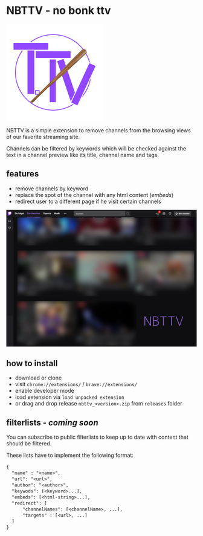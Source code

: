 # NBTTV - no bonk ttv

![NBTTV Logo](/assets/logo.png)  

NBTTV is a simple extension to remove channels from the browsing views of our favorite streaming site.

Channels can be filtered by keywords which will be checked against the text in a channel preview like its title, channel name and tags.

## features
- remove channels by keyword
- replace the spot of the channel with any html content (*embeds*)
- redirect user to a different page if he visit certain channels

![Example](/assets/example.png)

## how to install
- download or clone
- visit `chrome://extensions/` / `brave://extensions/`
- enable developer mode
- load extension via `load unpacked extension`
- or drag and drop release `nbttv_<version>.zip` from `releases` folder
## filterlists - *coming soon*
You can subscribe to public filterlists to keep up to date with content that should be filtered.

These lists have to implement the following format:
```
{
  "name" : "<name>",
  "url": "<url>",
  "author": "<author>",
  "keywods": [<keyword>...],
  "embeds": [<html-string>...],
  "redirect": [
      "channelNames": [<channelName>, ...],
      "targets" : [<url>, ...]
  ]
}
```
